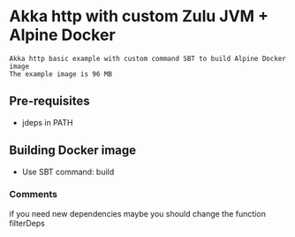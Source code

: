# Akka http with custom Zulu JVM + Alpine Docker
```
Akka http basic example with custom command SBT to build Alpine Docker image
The example image is 96 MB
```

## Pre-requisites
* jdeps in PATH

## Building Docker image
* Use SBT command: build

### Comments
if you need new dependencies maybe you should change the function filterDeps
